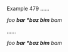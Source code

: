 Example 479
......

*foo __bar *baz bim__ bam*

......

<p><em>foo <strong>bar *baz bim</strong> bam</em></p>

